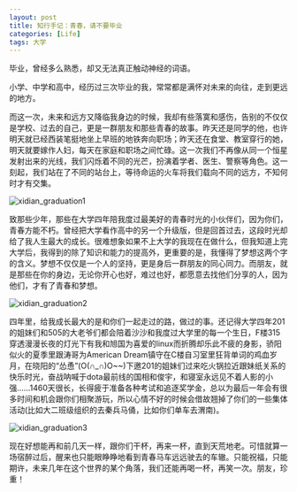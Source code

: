 ```yaml
---
layout: post
title: 知行手记：青春，请不要毕业
categories: [Life]
tags: 大学
---
```


毕业，曾经多么熟悉，却又无法真正触动神经的词语。

小学、中学和高中，经历过三次毕业的我，常常都是满怀对未来的向往，走到更远的地方。

而这一次，未来和远方又降临我身边的时候，我却有些落寞和感伤，告别的不仅仅是学校、过去的自己，更是一群朋友和那些青春的故事。昨天还是同学的他，也许明天就已经西装笔挺地坐上早班的地铁奔向职场；昨天还在食堂、教室穿行的她，明天就要嫁作人妇，每天在家庭和职场之间忙碌。这一次我们不再像从同一个恒星发射出来的光线，我们闪烁着不同的光芒，扮演着学者、医生、警察等角色。这一刻起，我们站在了不同的站台上，等待命运的火车将我们载向不同的远方，不知何时才有交集。

![xidian_graduation1](http://yongyuan.name/imgs/posts/xidian_graduation1.png)

致那些少年，那些在大学四年陪我度过最美好的青春时光的小伙伴们，因为你们，青春方能不朽。曾经把大学看作高中的另一个升级版，但是回首过去，这段时光却给了我人生最大的成长。很难想象如果不上大学的我现在在做什么，但我知道上完大学后，我得到的除了知识和能力的提高外，更重要的是，我懂得了梦想这两个字的含义。梦想不仅仅是一个人的坚持，更是身后一群朋友的同心同力。而朋友，就是那些在你的身边，无论你开心也好，难过也好，都愿意去找他们分享的人，因为他们，才有了青春和梦想。

![xidian_graduation2](http://yongyuan.name/imgs/posts/xidian_graduation2.png)

四年里，给我成长最大的是和你们一起走过的路，做过的事。还记得大学四年201的姐妹们和505的大老爷们都会陪着沙沙和我度过大学里的每一个生日，F楼315穿透漫漫长夜的灯光下有我和旭国为喜爱的linux而折腾却乐此不疲的身影，骄阳似火的夏季里跟涛哥为American Dream镇守在C楼自习室里狂背单词的鸡血岁月，在晓阳的“怂恿”(O(∩_∩)O~~)下邀201的姐妹们过来吃火锅拉近跟妹纸关系的快乐时光，奋战呐喊于dota最前线的国相和俊宇，和寝室永远见不着人影的小强……1460天很长，长得疲于准备各种考试和追逐奖学金，总以为最后一年会有很多时间和机会跟你们相聚游玩，所以心情不好的时候会借故翘掉了你们的一些集体活动(比如大二班级组织的去秦兵马俑，比如你们单车去渭南)。

![xidian_graduation3](http://yongyuan.name/imgs/posts/xidian_graduation3.png)

现在好想能再和前几天一样，跟你们干杯，再来一杯，直到天荒地老。可惜就算一场宿醉过后，醒来也只能眼睁睁地看到青春马车远远驶去的车辙。只能祝福，只能期许，未来几年在这个世界的某个角落，我们还能再喝一杯，再笑一次。朋友，珍重！